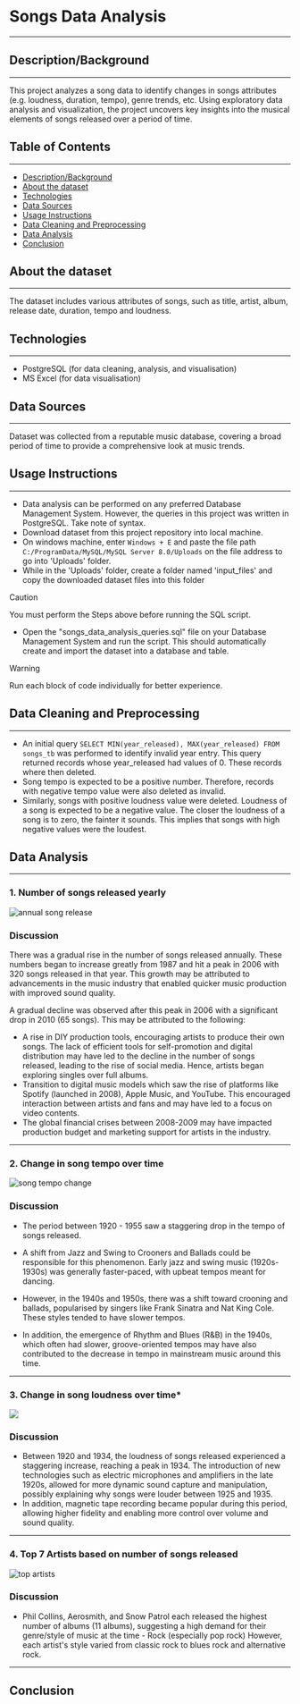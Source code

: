 # Songs Data Analysis
___

## Description/Background
___
This project analyzes a song data to identify changes in songs attributes (e.g. loudness, duration, tempo), genre trends, etc. 
Using exploratory data analysis and visualization, the project uncovers key insights into the musical elements of songs released over a period of time.


## Table of Contents
___
- [Description/Background](#description/background)
- [About the dataset](#about-the-dataset)
- [Technologies](#technologies)
- [Data Sources](#data-sources)
- [Usage Instructions](#usage-instructions)
- [Data Cleaning and Preprocessing](#data-cleaning-and-preprocessing)
- [Data Analysis](#data-analysis)
- [Conclusion](#conclusion)

## About the dataset
___
The dataset includes various attributes of songs, such as title, artist, album, release date, duration, tempo and loudness. 

## Technologies
___
* PostgreSQL (for data cleaning, analysis, and visualisation)
* MS Excel (for data visualisation)

## Data Sources
___
Dataset was collected from a reputable music database, covering a broad period of time to provide a comprehensive look at music trends.

## Usage Instructions
___
- Data analysis can be performed on any preferred Database Management System. However, the queries in this project was written in PostgreSQL. Take note of syntax.
- Download dataset from this project repository into local machine. 
- On windows machine, enter ``` Windows + E ``` and paste the file path ```C:/ProgramData/MySQL/MySQL Server 8.0/Uploads``` on the file address to go into 'Uploads' folder.
- While in the 'Uploads' folder, create a folder named 'input_files' and copy the downloaded dataset files into this folder 
> [!CAUTION]
> You must perform the Steps above before running the SQL script.
- Open the "songs_data_analysis_queries.sql" file on your Database Management System and run the script. This should automatically create and import the dataset into a database and table.
> [!WARNING]
> Run each block of code individually for better experience.

## Data Cleaning and Preprocessing
___
* An initial query ```SELECT MIN(year_released), MAX(year_released) FROM songs_tb``` was performed to identify invalid year entry. This query returned records whose year_released had values of 0.
These records where then deleted.
* Song tempo is expected to be a positive number. Therefore, records with negative tempo value were also deleted as invalid.
* Similarly, songs with positive loudness value were deleted. Loudness of a song is expected to be a negative value. The closer the loudness of a song is to zero, the fainter it sounds.
This implies that songs with high negative values were the loudest.

## Data Analysis
___

### **1. Number of songs released yearly**

![annual song release](year_released_graph2.png)  

### **Discussion**
There was a gradual rise in the number of songs released annually.
These numbers began to increase greatly from 1987 and hit a peak in 2006
with 320 songs released in that year. This growth may be attributed
to advancements in the music industry that enabled quicker music production
with improved sound quality.

A gradual decline was observed after this peak in 2006 with a significant drop
in 2010 (65 songs). This may be attributed to the following:
- A rise in DIY production tools, encouraging artists to produce their own songs.
The lack of efficient tools for self-promotion and digital distribution may have led
to the decline in the number of songs released, leading to the rise of social media.
Hence, artists began exploring singles over full albums.
- Transition to digital music models which saw the rise of platforms 
like Spotify (launched in 2008), Apple Music, and YouTube. This encouraged
interaction between artists and fans and may have led to a focus on video contents.
- The global financial crises between 2008-2009 may have impacted production budget
and marketing support for artists in the industry.
___

### **2. Change in song tempo over time**

![song tempo change](songs_ave_tempo.png)  

### **Discussion**

* The period between 1920 - 1955 saw a staggering drop in the tempo of songs released.
* A shift from Jazz and Swing to Crooners and Ballads could be responsible for this phenomenon.
Early jazz and swing music (1920s-1930s) was generally faster-paced, with upbeat tempos meant for dancing.  

* However, in the 1940s and 1950s, there was a shift toward crooning and ballads, popularised by singers 
like Frank Sinatra and Nat King Cole. These styles tended to have slower tempos.
* In addition, the emergence of Rhythm and Blues (R&B) in the 1940s, which often had slower, groove-oriented 
tempos may have also contributed to the decrease in tempo in mainstream music around this time.
___

### **3. Change in song loudness over time***

![](songs_loudness.png)  

### **Discussion**

* Between 1920 and 1934, the loudness of songs released experienced a staggering increase, reaching a peak in 1934.
The introduction of new technologies such as electric microphones and amplifiers in the late 1920s, 
allowed for more dynamic sound capture and manipulation, possibly explaining why songs were louder 
between 1925 and 1935.
* In addition, magnetic tape recording became popular during this period, allowing higher fidelity and
enabling more control over volume and sound quality.
___

### **4. Top 7 Artists based on number of songs released**

![top artists](top_artists.png)  

### **Discussion**

* Phil Collins, Aerosmith, and Snow Patrol each released the highest number of albums (11 albums),
suggesting a high demand for their genre/style of music at the time - Rock (especially pop rock)
However, each artist's style varied from classic rock to blues rock and alternative rock.
___

## Conclusion
